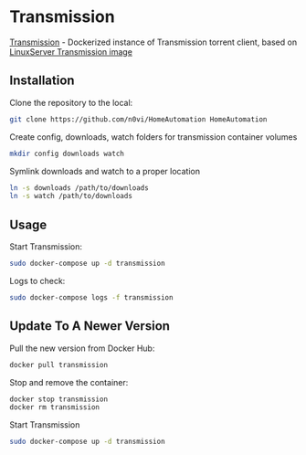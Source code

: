 # Transmission 

[Transmission](Transmission/readme.md) - Dockerized instance of Transmission torrent client, based on [LinuxServer Transmission image](https://hub.docker.com/r/linuxserver/transmission)

## Installation

Clone the repository to the local:
```bash
git clone https://github.com/n0vi/HomeAutomation HomeAutomation

```

Create config, downloads, watch folders for transmission container volumes
```bash
mkdir config downloads watch
```

Symlink downloads and watch to a proper location
```bash
ln -s downloads /path/to/downloads 
ln -s watch /path/to/downloads 
```

## Usage

Start Transmission:
```bash
sudo docker-compose up -d transmission
```

Logs to check:

```bash
sudo docker-compose logs -f transmission
```

## Update To A Newer Version

Pull the new version from Docker Hub:
```bash
docker pull transmission
```

Stop and remove the container:

```bash
docker stop transmission
docker rm transmission
```

Start Transmission
```bash
sudo docker-compose up -d transmission
```
